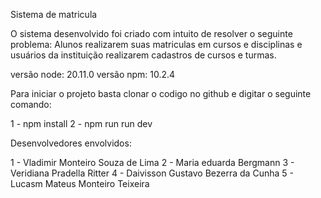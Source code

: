 Sistema de matricula

O sistema desenvolvido foi criado com intuito de resolver o seguinte problema: Alunos realizarem suas matriculas em cursos e disciplinas e usuários da instituição realizarem cadastros de cursos e turmas.


versão node: 20.11.0
versão npm: 10.2.4




Para iniciar o projeto basta clonar o codigo no github e digitar o seguinte comando:

1 - npm install
2 - npm run run dev


Desenvolvedores envolvidos:

1 - Vladimir Monteiro Souza de Lima
2 - Maria eduarda Bergmann
3 - Veridiana Pradella Ritter
4 - Daivisson Gustavo Bezerra da Cunha
5 - Lucasm Mateus Monteiro Teixeira



